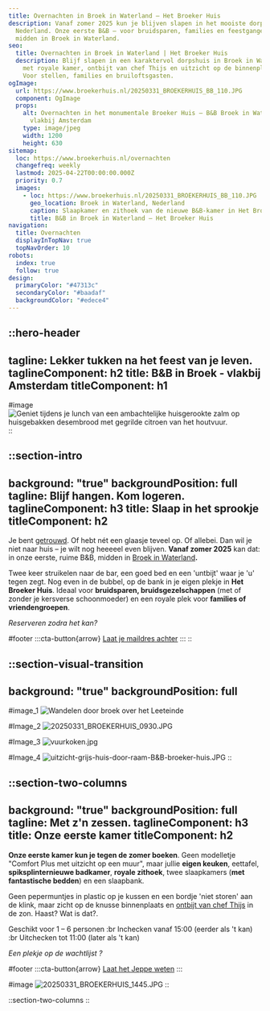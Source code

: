```yaml
---
title: Overnachten in Broek in Waterland – Het Broeker Huis
description: Vanaf zomer 2025 kun je blijven slapen in het mooiste dorp van
  Nederland. Onze eerste B&B – voor bruidsparen, families en feestgangers –
  midden in Broek in Waterland.
seo:
  title: Overnachten in Broek in Waterland | Het Broeker Huis
  description: Blijf slapen in een karaktervol dorpshuis in Broek in Waterland –
    met royale kamer, ontbijt van chef Thijs en uitzicht op de binnenplaats.
    Voor stellen, families en bruiloftsgasten.
ogImage:
  url: https://www.broekerhuis.nl/20250331_BROEKERHUIS_BB_110.JPG
  component: OgImage
  props:
    alt: Overnachten in het monumentale Broeker Huis – B&B Broek in Waterland
      vlakbij Amsterdam
    type: image/jpeg
    width: 1200
    height: 630
sitemap:
  loc: https://www.broekerhuis.nl/overnachten
  changefreq: weekly
  lastmod: 2025-04-22T00:00:00.000Z
  priority: 0.7
  images:
    - loc: https://www.broekerhuis.nl/20250331_BROEKERHUIS_BB_110.JPG
      geo_location: Broek in Waterland, Nederland
      caption: Slaapkamer en zithoek van de nieuwe B&B-kamer in Het Broeker Huis
      title: B&B in Broek in Waterland – Het Broeker Huis
navigation:
  title: Overnachten
  displayInTopNav: true
  topNavOrder: 10
robots:
  index: true
  follow: true
design:
  primaryColor: "#47313c"
  secondaryColor: "#baadaf"
  backgroundColor: "#edece4"
---
```


::hero-header
---
tagline: Lekker tukken na het feest van je leven.
taglineComponent: h2
title: B&B in Broek - vlakbij Amsterdam
titleComponent: h1
---
#image
![Geniet tijdens je lunch van een ambachtelijke huisgerookte zalm op huisgebakken desembrood met gegrilde citroen van het houtvuur.](/20250310_BROEKERHUIS_SCENERY_190.JPG)
::

::section-intro
---
background: "true"
backgroundPosition: full
tagline: Blijf hangen. Kom logeren.
taglineComponent: h3
title: Slaap in het sprookje
titleComponent: h2
---
Je bent [getrouwd](/trouwen-feesten/trouwen). Of hebt nét een glaasje teveel op. Of allebei. Dan wil je niet naar huis – je wilt nog heeeeel even blijven. **Vanaf zomer 2025** kan dat: in onze eerste, ruime B\&B, midden in [Broek in Waterland](/broek-in-waterland/dagje-uit-vlakbij-amsterdam)**.**

Twee keer struikelen naar de bar, een goed bed en een 'untbijt' waar je 'u' tegen zegt. Nog even in de bubbel, op de bank in je eigen plekje in **Het Broeker Huis**. Ideaal voor **bruidsparen, bruidsgezelschappen** (met of zonder je kersverse schoonmoeder) en een royale plek voor **families of vriendengroepen**.

*Reserveren zodra het kan?*

#footer
  :::cta-button{arrow}
  [Laat je maildres achter](https://forms.gle/juiDFKNMHWZD2AUH9)
  :::
::

::section-visual-transition
---
background: "true"
backgroundPosition: full
---
#image_1
![Wandelen door broek over het Leeteinde](/wandelen-door-broek-in-waterland-leeteinde-oude-huizen.jpg)

#Image_2
![20250331\_BROEKERHUIS\_0930.JPG](/20250310_BROEKERHUIS_SCENERY_259.JPG)

#Image_3
![vuurkoken.jpg](/20250310_BROEKERHUIS_TUINZAAL_062.JPG)

#Image_4
![uitzicht-grijs-huis-door-raam-B\&B-broeker-huis.JPG](/uitzicht-grijs-huis-door-raam-broeker-huis.jpg)
::

::section-two-columns
---
background: "true"
backgroundPosition: full
tagline: Met z'n zessen.
taglineComponent: h3
title: Onze eerste kamer
titleComponent: h2
---
**Onze eerste kamer kun je tegen de zomer boeken**. Geen modelletje "Comfort Plus met uitzicht op een muur", maar jullie **eigen keuken**, eettafel, **spiksplinternieuwe badkamer**, **royale zithoek**, twee slaapkamers (**met fantastische bedden**) en een slaapbank.

Geen pepermuntjes in plastic op je kussen en een bordje 'niet storen' aan de klink, maar zicht op de knusse binnenplaats en [ontbijt van chef Thijs](/restaurant) in de zon. Haast? Wat is dat?.

Geschikt voor 1 – 6 personen :br Inchecken vanaf 15:00 (eerder als 't kan) :br Uitchecken tot 11:00 (later als 't kan)

*Een plekje op de wachtlijst ?*

#footer
  :::cta-button{arrow}
  [Laat het Jeppe weten](https://forms.gle/juiDFKNMHWZD2AUH9)
  :::

#image
![20250331\_BROEKERHUIS\_1445.JPG](/20250331_BROEKERHUIS_1726.JPG)
::

::section-two-columns
::
